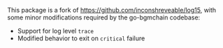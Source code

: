 This package is a fork of https://github.com/inconshreveable/log15, with some
minor modifications required by the go-bgmchain codebase:

 * Support for log level `trace`
 * Modified behavior to exit on `critical` failure
